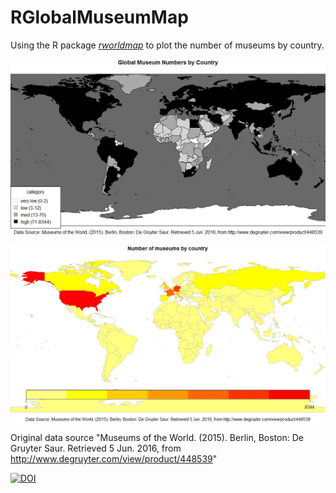 # RGlobalMuseumMap

Using the R package [*rworldmap*](https://cran.r-project.org/web/packages/rworldmap/) to plot the number of museums by country.

![Alt Text](https://raw.githubusercontent.com/BritishMuseum/RGlobalMuseumMap/master/worldmapblackwhitedarkmuseum.jpeg)

![Alt Text](https://raw.githubusercontent.com/BritishMuseum/RGlobalMuseumMap/master/worldmapyellowmuseums.jpeg)

Original data source "Museums of the World. (2015). Berlin, Boston: De Gruyter Saur. Retrieved 5 Jun. 2016, from http://www.degruyter.com/view/product/448539"

[![DOI](https://zenodo.org/badge/22881/BritishMuseum/RGlobalMuseumMap.svg)](https://zenodo.org/badge/latestdoi/22881/BritishMuseum/RGlobalMuseumMap)
